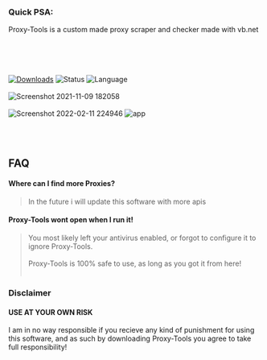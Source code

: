 ### Quick PSA: 
Proxy-Tools is a custom made proxy scraper and checker made with vb.net

<br/><br/>
<br/><br/>
[![Downloads](https://img.shields.io/github/downloads/Rask-yo/Proxy-Tools/total?color=brightgreen)]()
![Status](https://img.shields.io/badge/status-active-brightgreen)
![Language](https://img.shields.io/badge/language-vb.net%23-blue)
<br/><br/>
![Screenshot 2021-11-09 182058](https://user-images.githubusercontent.com/82733082/141004105-a48f2315-c561-447c-a4e2-ecd96972aaf6.png)
<br/><br/>
![Screenshot 2022-02-11 224946](https://user-images.githubusercontent.com/82733082/153668248-20f3119c-29e2-456d-9691-2a606859b3bf.png)
![app](https://user-images.githubusercontent.com/82733082/153668252-2232e872-a8e1-4506-b324-9d93e2855dba.png)


<br/><br/>
## FAQ  

#### Where can I find more Proxies?

> In the future i will update this software with more apis

#### Proxy-Tools wont open when I run it!

 > You most likely left your antivirus enabled, or forgot to configure it to ignore Proxy-Tools.
<br/><br/>
Proxy-Tools is 100% safe to use, as long as you got it from here!
<br/><br/>
### Disclaimer
#### USE AT YOUR OWN RISK
I am in no way responsible if you recieve any kind of punishment for using this software, and as such by downloading Proxy-Tools you agree to take full responsibility!

